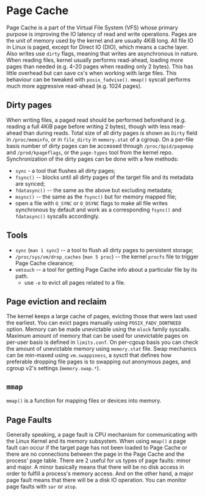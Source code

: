 # Page Cache

Page Cache is a part of the Virtual File System (VFS) whose primary
purpose is improving the IO latency of read and write operations. Pages
are the unit of memory used by the kernel and are usually 4KiB long. All
file IO in Linux is paged, except for Direct IO (DIO), which means a
cache layer. Also writes use `dirty` flags, meaning that writes are
asynchronous in nature. When reading files, kernel usually performs
read-ahead, loading more pages than needed (e.g. 4-20 pages when reading
only 2 bytes). This has little overhead but can save cs\'s when working
with large files. This behaviour can be tweaked with `posix_fadvise()`.
`mmap()` syscall performs much more aggressive read-ahead (e.g. 1024
pages).

## Dirty pages

When writing files, a paged read should be performed beforehand (e.g.
reading a full 4KiB page before writing 2 bytes), though with less
read-ahead than during reads. Total size of all dirty pages is shown as
`Dirty` field in `/proc/meminfo`, or in `file_dirty` in `memory.stat` of
a cgroup. On a per-file basis number of dirty pages can be accessed
through `/proc/$pid/pagemap` and `/prod/kpageflags`, or the `page-types`
tool from the kernel repo. Synchronization of the dirty pages can be
done with a few methods:

-   `sync` - a tool that flushes all dirty pages;
-   `fsync()` -- blocks until all dirty pages of the target file and its
    metadata are synced;
-   `fdatasync()` -- the same as the above but excluding metadata;
-   `msync()` -- the same as the `fsync()` but for memory mapped file;
-   open a file with `O_SYNC` or `O_DSYNC` flags to make all file writes
    synchronous by default and work as a corresponding `fsync()` and
    `fdatasync()` syscalls accordingly.

## Tools

-   `sync` (`man 1 sync`) -- a tool to flush all dirty pages to
    persistent storage;
-   `/proc/sys/vm/drop_caches` (`man 5 proc`) -- the kernel `procfs`
    file to trigger Page Cache clearance;
-   `vmtouch` -- a tool for getting Page Cache info about a particular
    file by its path.
    -   use `-e` to evict all pages related to a file.

## Page eviction and reclaim

The kernel keeps a large cache of pages, evicting those that were last
used the earliest. You can evict pages manually using
`POSIX_FADV_DONTNEED` option. Memory can be made unevictable using the
`mlock` family syscalls. Maximum amount of memory that can be used for
unevictable pages on per-user basis is defined in `limits.conf`. On
per-cgoup basis you can check the amount of unevictable memory using
`memory.stat` file. Swap mechanics can be min-maxed using
`vm.swappiness`, a sysctl that defines how preferable dropping file
pages is to swapping out anonymous pages, and cgroup v2\'s settings
(`memory.swap.*`).

## `mmap`

`mmap()` is a function for mapping files or devices into memory.

## Page Faults

Generally speaking, a page fault is CPU mechanism for communicating with
the Linux Kernel and its memory subsystem. When using `mmap()` a page
fault can occur if the target page has not been loaded to Page Cache or
there are no connections between the page in the Page Cache and the
process' page table. There are 2 useful for us types of page faults:
minor and major. A minor basically means that there will be no disk
access in order to fulfill a process's memory access. And on the other
hand, a major page fault means that there will be a disk IO operation.
You can monitor page faults with `sar` or `atop`.
